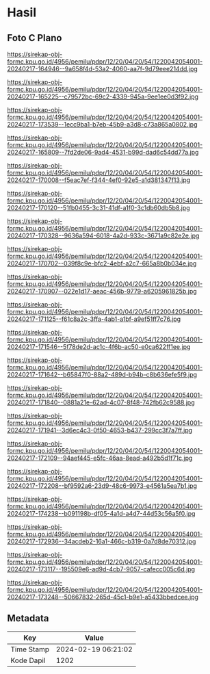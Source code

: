 # Hasil

## Foto C Plano

https://sirekap-obj-formc.kpu.go.id/4956/pemilu/pdpr/12/20/04/20/54/1220042054001-20240217-164946--9a658f4d-53a2-4060-aa7f-9d79eee214dd.jpg

https://sirekap-obj-formc.kpu.go.id/4956/pemilu/pdpr/12/20/04/20/54/1220042054001-20240217-165225--c79572bc-69c2-4339-945a-9ee1ee0d3f92.jpg

https://sirekap-obj-formc.kpu.go.id/4956/pemilu/pdpr/12/20/04/20/54/1220042054001-20240217-173539--1ecc9ba1-b7eb-45b9-a3d8-c73a865a0802.jpg

https://sirekap-obj-formc.kpu.go.id/4956/pemilu/pdpr/12/20/04/20/54/1220042054001-20240217-165809--7fd2de06-9ad4-4531-b99d-dad6c54dd77a.jpg

https://sirekap-obj-formc.kpu.go.id/4956/pemilu/pdpr/12/20/04/20/54/1220042054001-20240217-170008--f5eac7ef-f344-4ef0-92e5-a1d381347f13.jpg

https://sirekap-obj-formc.kpu.go.id/4956/pemilu/pdpr/12/20/04/20/54/1220042054001-20240217-170120--51fb0455-3c31-41df-a1f0-3c1db60db5b8.jpg

https://sirekap-obj-formc.kpu.go.id/4956/pemilu/pdpr/12/20/04/20/54/1220042054001-20240217-170328--9636a594-6018-4a2d-933c-3671a9c82e2e.jpg

https://sirekap-obj-formc.kpu.go.id/4956/pemilu/pdpr/12/20/04/20/54/1220042054001-20240217-170702--039f8c9e-bfc2-4ebf-a2c7-665a8b0b034e.jpg

https://sirekap-obj-formc.kpu.go.id/4956/pemilu/pdpr/12/20/04/20/54/1220042054001-20240217-170907--022e1d17-aeac-456b-9779-a6205961825b.jpg

https://sirekap-obj-formc.kpu.go.id/4956/pemilu/pdpr/12/20/04/20/54/1220042054001-20240217-171125--f61c8a2c-3ffa-4ab1-a1bf-a9ef51ff7c76.jpg

https://sirekap-obj-formc.kpu.go.id/4956/pemilu/pdpr/12/20/04/20/54/1220042054001-20240217-171546--5f78de2d-ac1c-4f6b-ac50-e0ca622ff1ee.jpg

https://sirekap-obj-formc.kpu.go.id/4956/pemilu/pdpr/12/20/04/20/54/1220042054001-20240217-171642--b65847f0-88a2-489d-b94b-c8b636efe5f9.jpg

https://sirekap-obj-formc.kpu.go.id/4956/pemilu/pdpr/12/20/04/20/54/1220042054001-20240217-171840--0881a21e-62ad-4c07-8f48-742fb62c9588.jpg

https://sirekap-obj-formc.kpu.go.id/4956/pemilu/pdpr/12/20/04/20/54/1220042054001-20240217-171941--3d6ec4c3-0f50-4653-b437-299cc3f7a7ff.jpg

https://sirekap-obj-formc.kpu.go.id/4956/pemilu/pdpr/12/20/04/20/54/1220042054001-20240217-172109--94aef445-e5fc-46aa-8ead-a492b5d1f71c.jpg

https://sirekap-obj-formc.kpu.go.id/4956/pemilu/pdpr/12/20/04/20/54/1220042054001-20240217-172208--bf9592a6-23d9-48c6-9973-e4561a5ea7b1.jpg

https://sirekap-obj-formc.kpu.go.id/4956/pemilu/pdpr/12/20/04/20/54/1220042054001-20240217-174238--b091198b-df05-4a1d-a4d7-44d53c56a5f0.jpg

https://sirekap-obj-formc.kpu.go.id/4956/pemilu/pdpr/12/20/04/20/54/1220042054001-20240217-172936--34acdeb2-16a1-466c-b319-0a7d8de70312.jpg

https://sirekap-obj-formc.kpu.go.id/4956/pemilu/pdpr/12/20/04/20/54/1220042054001-20240217-173117--195509e6-ad9d-4cb7-9057-cafecc005c6d.jpg

https://sirekap-obj-formc.kpu.go.id/4956/pemilu/pdpr/12/20/04/20/54/1220042054001-20240217-173248--50667832-265d-45c1-b9e1-a5433bbedcee.jpg


## Metadata

| Key        | Value               |
| ---------- | ------------------- |
| Time Stamp | 2024-02-19 06:21:02 |
| Kode Dapil | 1202                |



